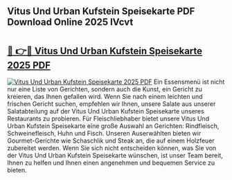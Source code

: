 ## Vitus Und Urban Kufstein Speisekarte PDF Download Online 2025 IVcvt

# <h2><a href="http://gcb41y.nevu.top/?p=Vitus+Und+Urban+Kufstein+Speisekarte">🔗 👉🔴 Vitus Und Urban Kufstein Speisekarte 2025 PDF</a></h2>

[![Vitus Und Urban Kufstein Speisekarte 2025 PDF](https://i.imgur.com/dBaPXMq.png)](http://gcb41y.nevu.top/?p=Vitus+Und+Urban+Kufstein+Speisekarte)
Ein Essensmenü ist nicht nur eine Liste von Gerichten, sondern auch die Kunst, ein Gericht zu kreieren, das Ihnen gefallen wird. Wenn Sie nach einem leichten und frischen Gericht suchen, empfehlen wir Ihnen, unsere Salate aus unserer Salatabteilung auf der Vitus Und Urban Kufstein Speisekarte unseres Restaurants zu probieren. Für Fleischliebhaber bietet unsere Vitus Und Urban Kufstein Speisekarte eine große Auswahl an Gerichten: Rindfleisch, Schweinefleisch, Huhn und Fisch. Unseren Auserwählten bieten wir Gourmet-Gerichte wie Schaschlik und Steak an, die auf einem Holzfeuer zubereitet werden. Wenn Sie sich nicht entscheiden können, was Sie von der Vitus Und Urban Kufstein Speisekarte wünschen, ist unser Team bereit, Ihnen zu helfen und Ihnen einen angenehmen und bequemen Service zu bieten.

